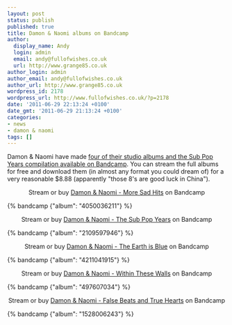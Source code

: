 ```yaml
---
layout: post
status: publish
published: true
title: Damon & Naomi albums on Bandcamp
author:
  display_name: Andy
  login: admin
  email: andy@fullofwishes.co.uk
  url: http://www.grange85.co.uk
author_login: admin
author_email: andy@fullofwishes.co.uk
author_url: http://www.grange85.co.uk
wordpress_id: 2178
wordpress_url: http://www.fullofwishes.co.uk/?p=2178
date: '2011-06-29 22:13:24 +0100'
date_gmt: '2011-06-29 21:13:24 +0100'
categories:
- news
- damon & naomi
tags: []
---
```

<p>Damon & Naomi have made <a href="http://damonandnaomi.bandcamp.com/">four of their studio albums and the Sub Pop Years compilation available on Bandcamp</a>. You can stream the full albums for free and download them (in almost any format you could dream of) for a very reasonable $8.88 (apparently "those 8's are good luck in China").</p>
<p style="text-align: center;">Stream or buy <a href="http://damonandnaomi.bandcamp.com/album/more-sad-hits">Damon & Naomi - More Sad Hits</a> on Bandcamp</p>
{% bandcamp {"album": "4050036211"} %}
<p style="text-align: center;">Stream or buy <a href="http://damonandnaomi.bandcamp.com/album/the-sub-pop-years-1995-2002">Damon & Naomi - The Sub Pop Years</a> on Bandcamp</p>
{% bandcamp {"album": "2109597946"} %}
<p style="text-align: center;">Stream or buy <a href="http://damonandnaomi.bandcamp.com/album/the-earth-is-blue">Damon & Naomi - The Earth is Blue</a> on Bandcamp</p>
{% bandcamp {"album": "4211041915"} %}
<p style="text-align: center;">Stream or buy <a href="http://damonandnaomi.bandcamp.com/album/within-these-walls">Damon & Naomi - Within These Walls</a> on Bandcamp</p>
{% bandcamp {"album": "497607034"} %}
<p style="text-align: center;">Stream or buy <a href="http://damonandnaomi.bandcamp.com/album/false-beats-and-true-hearts">Damon & Naomi - False Beats and True Hearts</a> on Bandcamp</p>
{% bandcamp {"album": "1528006243"} %}
